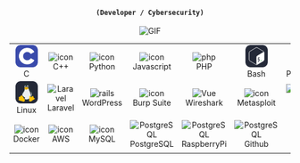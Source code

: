 
<div align="center">
  
  **`(Developer / Cybersecurity)`**
</br>  
  ![GIF](https://media.tenor.com/zzntm2_9B3gAAAAC/hacker.gif)
</div>
<!-- Tabela 1 -->
<table align="center">
  <tr>
    <td align="center" width="90">
      <img src="https://raw.githubusercontent.com/tandpfun/skill-icons/59059d9d1a2c092696dc66e00931cc1181a4ce1f/icons/C.svg" alt="icon" width="40" height="40" />
      <br>C
    </td>
    <td align="center" width="90">
      <img src="https://techstack-generator.vercel.app/cpp-icon.svg" alt="icon" width="40" height="40" />
      <br>C++
    </td>
    <td align="center" width="90">
      <img src="https://techstack-generator.vercel.app/python-icon.svg" alt="icon" width="40" height="40" />
      <br>Python
    </td>
    <td align="center" width="90">
      <img src="https://techstack-generator.vercel.app/js-icon.svg" alt="icon" width="40" height="40" />
      <br>Javascript
    </td>
    <td align="center" width="90">
      <img src="https://skillicons.dev/icons?i=php" width="40" height="40" alt="php" />
      <br>PHP
    </td>
    <td align="center" width="90">
      <img src="https://raw.githubusercontent.com/tandpfun/skill-icons/59059d9d1a2c092696dc66e00931cc1181a4ce1f/icons/Bash-Dark.svg" alt="icon" width="40" height="40" />
      <br>Bash
    </td>
    <td align="center" width="90">
      <img src="https://raw.githubusercontent.com/tandpfun/skill-icons/59059d9d1a2c092696dc66e00931cc1181a4ce1f/icons/Powershell-Dark.svg" alt="icon" width="40" height="40" />
      <br>Powershel
    </td>
    <td align="center" width="90">
      <img src="https://avatars.githubusercontent.com/u/6716868?s=280&v=4" alt="icon" width="40" height="40" />
      <br>OWASP
    </td>
  </tr>
  <tr>
    <td align="center" width="90">
      <img src="https://raw.githubusercontent.com/tandpfun/skill-icons/59059d9d1a2c092696dc66e00931cc1181a4ce1f/icons/Linux-Dark.svg" width="40" height="40" alt="Laravel" />
      <br>Linux
    </td>
    <td align="center" width="90">
      <img src="https://skillicons.dev/icons?i=laravel" width="40" height="40" alt="Laravel" />
      <br>Laravel
    </td>
    <td align="center" width="90">
      <img src="https://skillicons.dev/icons?i=wordpress" width="40" height="40" alt="rails" />
      <br>WordPress
    </td>
    <td align="center" width="90">
      <img src="https://image.spreadshirtmedia.com/image-server/v1/compositions/T1040A14PA2252PT32X45Y15D1048988355W3400H3400CxF36916%3AxFFFFFF/views/1,width=650,height=650,appearanceId=14,backgroundColor=ffffff/burp-suite-icon.jpg" alt="icon" width="40" height="40" />
      <br>Burp Suite
    </td>
    <td align="center" width="90">
      <img src="https://cdn.icon-icons.com/icons2/1508/PNG/512/wireshark_104082.png" width="40" height="40" alt="Vue" />
      <br>Wireshark
    </td>
    <td align="center" width="90">
      <img src="https://dashboard.snapcraft.io/site_media/appmedia/2022/08/metasploit-framework-logo.svg.png" alt="icon" width="40" height="40" />
      <br>Metasploit
    </td>
    <td align="center" width="90">
      <img src="https://dashboard.snapcraft.io/site_media/appmedia/2016/03/nmap.png" width="40" height="40" alt="Tailwind" />
      <br>Nmap
    </td>
    <td align="center" width="90">
      <img src="https://www.kali.org/tools/hydra/images/hydra-logo.svg" width="40" height="40" alt="Tailwind" />
      <br>Hydra
    </td>
  </tr>
  <tr>
    <td align="center" width="90">
      <img src="https://techstack-generator.vercel.app/docker-icon.svg" alt="icon" width="40" height="40" />
      <br>Docker
    </td>
    <td align="center" width="90">
      <img src="https://techstack-generator.vercel.app/aws-icon.svg" alt="icon" width="40" height="40" />
      <br>AWS
    </td>
    <td align="center" width="90">
      <img src="https://techstack-generator.vercel.app/mysql-icon.svg" alt="icon" width="40" height="40" />
      <br>MySQL
    </td>
    <td align="center" width="90">
      <img src="https://skillicons.dev/icons?i=postgres" width="40" height="40" alt="PostgreSQL" />
      <br>PostgreSQL
    </td>
    <td align="center" width="90">
      <img src="https://techstack-generator.vercel.app/raspberrypi-icon.svg" width="40" height="40" alt="PostgreSQL" />
      <br>RaspberryPi
    </td>
    <td align="center" width="90">
      <img src="https://techstack-generator.vercel.app/github-icon.svg" width="40" height="40" alt="PostgreSQL" />
      <br>Github
    </td>
    <td align="center" width="90">
      <img src="https://raw.githubusercontent.com/tandpfun/skill-icons/59059d9d1a2c092696dc66e00931cc1181a4ce1f/icons/Git.svg" width="40" height="40" alt="PostgreSQL" />
      <br>Git
    </td>
    <td align="center" width="90">
      <img src="https://miro.medium.com/v2/resize:fit:954/1*ssgbiwYHOi9gIXt9pGCJYw.png" width="40" height="40" alt="PostgreSQL" />
      <br>OpenVas
    </td>
  </tr>
</table>
